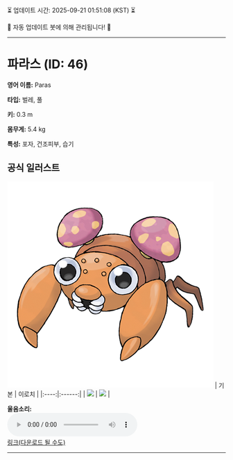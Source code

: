 
⏳ 업데이트 시간: 2025-09-21 01:51:08 (KST) ⏳

🤖 자동 업데이트 봇에 의해 관리됩니다! 🤖

---

# 파라스 (ID: 46)
**영어 이름:** Paras

**타입:** 벌레, 풀

**키:** 0.3 m

**몸무게:** 5.4 kg

**특성:** 포자, 건조피부, 습기

## 공식 일러스트
![](https://raw.githubusercontent.com/PokeAPI/sprites/master/sprites/pokemon/other/official-artwork/46.png)
| 기본 | 이로치 |
|:----:|:------:|
| <img src="http://play.pokemonshowdown.com/sprites/ani/paras.gif" width="200"> | <img src="http://play.pokemonshowdown.com/sprites/ani-shiny/paras.gif" width="200"> |

**울음소리:**<br><audio controls src="https://raw.githubusercontent.com/PokeAPI/cries/main/cries/pokemon/latest/46.ogg"></audio><br> [링크(다운로드 될 수도)](https://raw.githubusercontent.com/PokeAPI/cries/main/cries/pokemon/latest/46.ogg)


---
